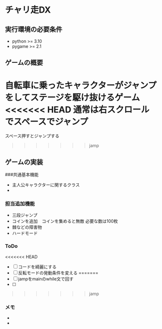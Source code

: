 # チャリ走DX

## 実行環境の必要条件
* python >= 3.10
* pygame >= 2.1

## ゲームの概要
自転車に乗ったキャラクターがジャンプをしてステージを駆け抜けるゲーム
<<<<<<< HEAD
通常は右スクロールでスペースでジャンプ
=======
スペース押すとジャンプする
>>>>>>> jamp

## ゲームの実装
###共通基本機能
* 主人公キャラクターに関するクラス
* 
### 担当追加機能
* 三段ジャンプ
* コインを追加　コインを集めると無敵 必要な数は100枚
* 棘などの障害物
* ハードモード
### ToDo
<<<<<<< HEAD
- [ ] コードを綺麗にする 
- [ ] 反転モードの発動条件を変える
=======
- [ ] jampをmainのwhile文で回す
- [ ] 
>>>>>>> jamp
### メモ
* 
* 
